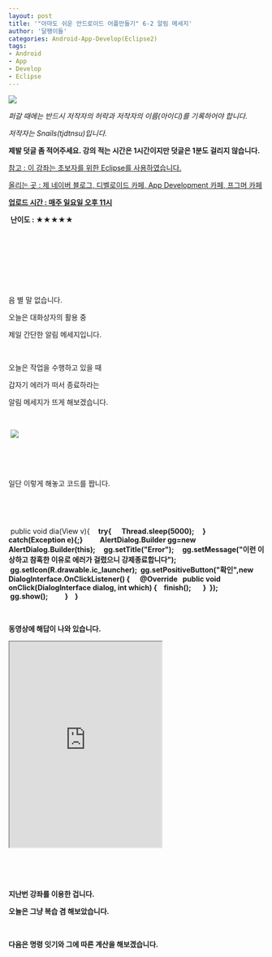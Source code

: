 ```yaml
---
layout: post
title: '"아마도 쉬운 안드로이드 어플만들기" 6-2 알림 메세지'
author: '달팽이들'
categories: Android-App-Develop(Eclipse2)
tags:
- Android
- App
- Develop
- Eclipse
---
```



<script> location.href='https://cafe.naver.com/develoid/309135' ; </script>

<p><img src="https://dthumb-phinf.pstatic.net/?src=%22http%3A%2F%2Fpostfiles3.naver.net%2F20130523_178%2Ftjdtnsu_1369283538974akCh1_JPEG%2Fand.jpg%3Ftype%3Dw2%22&amp;type=cafe_wa740"></p><p><i>퍼갈 때에는 반드시 저작자의 허락과 저작자의 이름(아이디)를 기록하어야 합니다.</i></p><p><i>저작자는 Snails(tjdtnsu)입니다.</i></p><p><strong>제발 덧글 좀 적어주세요. 강의 적는 시간은 1시간이지만 덧글은 1분도 걸리지 않습니다.</strong></p><p><u>참고 : 이 강좌는 초보자를 위한 Eclipse를 사용하였습니다.</u></p><p><u>올리는 곳 : 제 네이버 블로그, 디벨로이드 카페, App Development 카페, 프그머 카페</u></p><p><u><strong>업로드 시간 : 매주 일요일 오후 11시</strong></u><p></p><p>&nbsp;<strong>난이도 : ★★★★★</strong>&nbsp;</p><p>﻿</p><p>﻿﻿﻿</p><p>﻿﻿﻿﻿﻿</p><p>&nbsp;</p><p></p><p>﻿음 별 말 없습니다.&nbsp;</p><p>오늘은 대화상자의 활용 중&nbsp;</p><p>제일 간단한 알림 메세지입니다.&nbsp;</p><p>﻿&nbsp;</p><p>오늘은 작업을 수행하고 있을 때&nbsp;</p><p>갑자기 에러가 떠서 종료하라는&nbsp;</p><p>알림 메세지가 뜨게 해보겠습니다.&nbsp;</p><p>﻿&nbsp;</p><p>﻿&nbsp;<img src="https://dthumb-phinf.pstatic.net/?src=%22http%3A%2F%2Fblogfiles.naver.net%2F20130915_33%2Ftjdtnsu_1379243125294QOHV7_PNG%2F%25C1%25A6%25B8%25F1_%25BE%25F8%25C0%25BD.png%22&amp;type=cafe_wa740"></p><p>﻿&nbsp;</p><p>﻿&nbsp;</p><p>일단 이렇게 해놓고 코드를 짭니다.&nbsp;</p><p>﻿&nbsp;</p><p>&nbsp;</p><p>﻿&nbsp;public void dia(View v){<b>&nbsp;&nbsp;&nbsp; &nbsp;try{<b>&nbsp;&nbsp;&nbsp; &nbsp;&nbsp;Thread.sleep(5000);<b>&nbsp;&nbsp;&nbsp; &nbsp;} catch(Exception e){;}<b>&nbsp;&nbsp;&nbsp; &nbsp;<b>&nbsp;&nbsp;&nbsp; &nbsp;AlertDialog.Builder gg=new AlertDialog.Builder(this);<b>&nbsp;&nbsp;&nbsp; &nbsp;gg.setTitle("Error");<b>&nbsp;&nbsp;&nbsp; &nbsp;gg.setMessage("이런 이상하고 참혹한 이유로 에러가 걸렸으니 강제종료합니다");<b>&nbsp;&nbsp;&nbsp; &nbsp;gg.setIcon(R.drawable.ic_launcher);<b>&nbsp;&nbsp;gg.setPositiveButton("확인",new DialogInterface.OnClickListener() {<b>&nbsp;&nbsp;&nbsp;<b>&nbsp;&nbsp;&nbsp;@Override<b>&nbsp;&nbsp;&nbsp;public void onClick(DialogInterface dialog, int which) {<b>&nbsp;&nbsp;&nbsp;&nbsp;finish();<b>&nbsp;&nbsp;&nbsp;&nbsp;<b>&nbsp;&nbsp;&nbsp;}<b>&nbsp;&nbsp;});<b>&nbsp;&nbsp;&nbsp; &nbsp;gg.show();<b>&nbsp;&nbsp;&nbsp; &nbsp;<b>&nbsp;&nbsp;&nbsp; &nbsp;}<b>&nbsp;&nbsp;&nbsp; }<b>&nbsp;&nbsp;</p><p>&nbsp;</p><p>﻿동영상에 해답이 나와 있습니다.</p><p>﻿﻿﻿<iframe frame scrolling="no" name="mplayer" title="플레이어"  height="405" src="https://serviceapi.nmv.naver.com/view/ugcPlayer.nhn?vid=9E7472B709D67794CDDF889EA95AB1235330&amp;inKey=V125fb41c099df01dca8a6e9361d03a9427158223a329dc9a222b47bcba32618b30726e9361d03a942715&amp;wmode=opaque&amp;hasLink=0&amp;autoPlay=false&amp;beginTime=0" allowfullscreen="allowfullscreen"></iframe></p><p>﻿﻿﻿</p><p>﻿﻿﻿</p><p>﻿﻿﻿지난번 강좌를 이용한 겁니다.</p><p>﻿﻿﻿오늘은 그냥 복습 겸 해보았습니다.</p><p>﻿﻿﻿</p><p>﻿﻿﻿다음은 명령 잇기와 그에 따른 계산을 해보겠습니다.</p><p></p>
